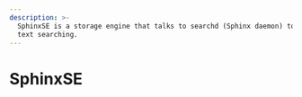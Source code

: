 ```yaml
---
description: >-
  SphinxSE is a storage engine that talks to searchd (Sphinx daemon) to enable
  text searching.
---
```


# SphinxSE

